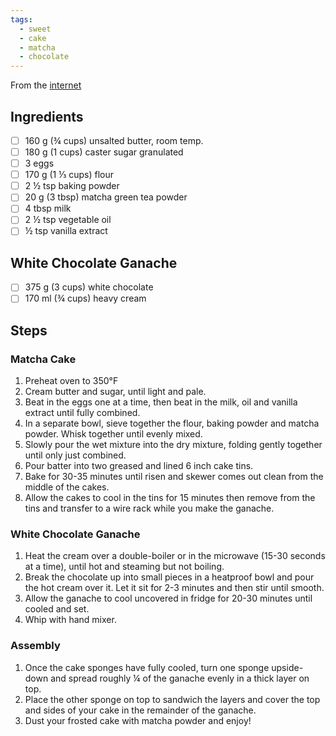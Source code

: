 ```yaml
---
tags: 
  - sweet
  - cake
  - matcha
  - chocolate
---
```


From the [internet](https://sweetmouthjoy.com/easy-matcha-white-chocolate-cake/)

## Ingredients

- [ ] 160 g (¾ cups) unsalted butter, room temp.
- [ ] 180 g (1 cups) caster sugar granulated
- [ ] 3 eggs
- [ ] 170 g (1 ⅓ cups) flour
- [ ] 2 ½ tsp baking powder
- [ ] 20 g (3 tbsp) matcha green tea powder
- [ ] 4 tbsp milk
- [ ] 2 ½ tsp vegetable oil
- [ ] ½ tsp vanilla extract

## White Chocolate Ganache

- [ ] 375 g (3 cups) white chocolate
- [ ] 170 ml (¾ cups) heavy cream

## Steps

### Matcha Cake

1. Preheat oven to 350°F
2. Cream butter and sugar, until light and pale.
3. Beat in the eggs one at a time, then beat in the milk, oil and vanilla extract until fully combined.
4. In a separate bowl, sieve together the flour, baking powder and matcha powder. Whisk together until evenly mixed.
5. Slowly pour the wet mixture into the dry mixture, folding gently together until only just combined.
6. Pour batter into two greased and lined 6 inch cake tins.
7. Bake for 30-35 minutes until risen and skewer comes out clean from the middle of the cakes.
8. Allow the cakes to cool in the tins for 15 minutes then remove from the tins and transfer to a wire rack while you make the ganache.

### White Chocolate Ganache

1. Heat the cream over a double-boiler or in the microwave (15-30 seconds at a time), until hot and steaming but not boiling.
2. Break the chocolate up into small pieces in a heatproof bowl and pour the hot cream over it. Let it sit for 2-3 minutes and then stir until smooth.
3. Allow the ganache to cool uncovered in fridge for 20-30 minutes until cooled and set.
4. Whip with hand mixer.

### Assembly

1. Once the cake sponges have fully cooled, turn one sponge upside-down and spread roughly ¼ of the ganache evenly in a thick layer on top.
2. Place the other sponge on top to sandwich the layers and cover the top and sides of your cake in the remainder of the ganache.
3. Dust your frosted cake with matcha powder and enjoy!
